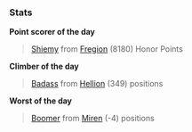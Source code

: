 

### Stats

**Point scorer of the day**
>[Shiemy](/#/character/Fregion/2418) from [Fregion](/#/ranking/Fregion)  (8180) Honor Points


**Climber of the day**
>[Badass](/#/character/Hellion/435675) from [Hellion](/#/ranking/Hellion)  (349) positions


**Worst of the day**
>[Boomer](/#/character/Miren/1393) from [Miren](/#/ranking/Miren)  (-4) positions


